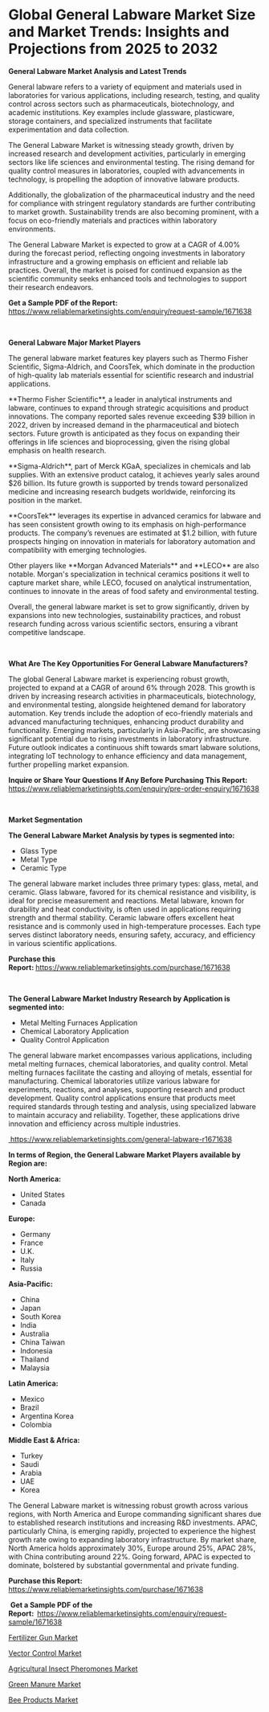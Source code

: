<p><h1>Global General Labware Market Size and Market Trends: Insights and Projections from 2025 to 2032</h1></p><p><strong>General Labware Market Analysis and Latest Trends</strong></p>
<p><p>General labware refers to a variety of equipment and materials used in laboratories for various applications, including research, testing, and quality control across sectors such as pharmaceuticals, biotechnology, and academic institutions. Key examples include glassware, plasticware, storage containers, and specialized instruments that facilitate experimentation and data collection.</p><p>The General Labware Market is witnessing steady growth, driven by increased research and development activities, particularly in emerging sectors like life sciences and environmental testing. The rising demand for quality control measures in laboratories, coupled with advancements in technology, is propelling the adoption of innovative labware products.</p><p>Additionally, the globalization of the pharmaceutical industry and the need for compliance with stringent regulatory standards are further contributing to market growth. Sustainability trends are also becoming prominent, with a focus on eco-friendly materials and practices within laboratory environments.</p><p>The General Labware Market is expected to grow at a CAGR of 4.00% during the forecast period, reflecting ongoing investments in laboratory infrastructure and a growing emphasis on efficient and reliable lab practices. Overall, the market is poised for continued expansion as the scientific community seeks enhanced tools and technologies to support their research endeavors.</p></p>
<p><strong>Get a Sample PDF of the Report:&nbsp;</strong> <a href="https://www.reliablemarketinsights.com/enquiry/request-sample/1671638?utm_campaign=2217&utm_medium=2&utm_source=Github&utm_content=ia&utm_term=05022025&utm_id=general-labware">https://www.reliablemarketinsights.com/enquiry/request-sample/1671638</a></p>
<p>&nbsp;</p>
<p><strong>General Labware Major Market Players</strong></p>
<p><p>The general labware market features key players such as Thermo Fisher Scientific, Sigma-Aldrich, and CoorsTek, which dominate in the production of high-quality lab materials essential for scientific research and industrial applications. </p><p>**Thermo Fisher Scientific**, a leader in analytical instruments and labware, continues to expand through strategic acquisitions and product innovations. The company reported sales revenue exceeding $39 billion in 2022, driven by increased demand in the pharmaceutical and biotech sectors. Future growth is anticipated as they focus on expanding their offerings in life sciences and bioprocessing, given the rising global emphasis on health research.</p><p>**Sigma-Aldrich**, part of Merck KGaA, specializes in chemicals and lab supplies. With an extensive product catalog, it achieves yearly sales around $26 billion. Its future growth is supported by trends toward personalized medicine and increasing research budgets worldwide, reinforcing its position in the market.</p><p>**CoorsTek** leverages its expertise in advanced ceramics for labware and has seen consistent growth owing to its emphasis on high-performance products. The company’s revenues are estimated at $1.2 billion, with future prospects hinging on innovation in materials for laboratory automation and compatibility with emerging technologies.</p><p>Other players like **Morgan Advanced Materials** and **LECO** are also notable. Morgan's specialization in technical ceramics positions it well to capture market share, while LECO, focused on analytical instrumentation, continues to innovate in the areas of food safety and environmental testing.</p><p>Overall, the general labware market is set to grow significantly, driven by expansions into new technologies, sustainability practices, and robust research funding across various scientific sectors, ensuring a vibrant competitive landscape.</p></p>
<p>&nbsp;</p>
<p><strong>What Are The Key Opportunities For General Labware Manufacturers?</strong></p>
<p><p>The global General Labware market is experiencing robust growth, projected to expand at a CAGR of around 6% through 2028. This growth is driven by increasing research activities in pharmaceuticals, biotechnology, and environmental testing, alongside heightened demand for laboratory automation. Key trends include the adoption of eco-friendly materials and advanced manufacturing techniques, enhancing product durability and functionality. Emerging markets, particularly in Asia-Pacific, are showcasing significant potential due to rising investments in laboratory infrastructure. Future outlook indicates a continuous shift towards smart labware solutions, integrating IoT technology to enhance efficiency and data management, further propelling market expansion.</p></p>
<p><strong>Inquire or Share Your Questions If Any Before Purchasing This Report:</strong> <a href="https://www.reliablemarketinsights.com/enquiry/pre-order-enquiry/1671638?utm_campaign=2217&utm_medium=2&utm_source=Github&utm_content=ia&utm_term=05022025&utm_id=general-labware">https://www.reliablemarketinsights.com/enquiry/pre-order-enquiry/1671638</a></p>
<p>&nbsp;</p>
<p><strong>Market Segmentation</strong></p>
<p><strong>The General Labware Market Analysis by types is segmented into:</strong></p>
<p><ul><li>Glass Type</li><li>Metal Type</li><li>Ceramic Type</li></ul></p>
<p><p>The general labware market includes three primary types: glass, metal, and ceramic. Glass labware, favored for its chemical resistance and visibility, is ideal for precise measurement and reactions. Metal labware, known for durability and heat conductivity, is often used in applications requiring strength and thermal stability. Ceramic labware offers excellent heat resistance and is commonly used in high-temperature processes. Each type serves distinct laboratory needs, ensuring safety, accuracy, and efficiency in various scientific applications.</p></p>
<p><strong>Purchase this Report:&nbsp;</strong><a href="https://www.reliablemarketinsights.com/purchase/1671638?utm_campaign=2217&utm_medium=2&utm_source=Github&utm_content=ia&utm_term=05022025&utm_id=general-labware">https://www.reliablemarketinsights.com/purchase/1671638</a></p>
<p>&nbsp;</p>
<p><strong>The General Labware Market Industry Research by Application is segmented into:</strong></p>
<p><ul><li>Metal Melting Furnaces Application</li><li>Chemical Laboratory Application</li><li>Quality Control Application</li></ul></p>
<p><p>The general labware market encompasses various applications, including metal melting furnaces, chemical laboratories, and quality control. Metal melting furnaces facilitate the casting and alloying of metals, essential for manufacturing. Chemical laboratories utilize various labware for experiments, reactions, and analyses, supporting research and product development. Quality control applications ensure that products meet required standards through testing and analysis, using specialized labware to maintain accuracy and reliability. Together, these applications drive innovation and efficiency across multiple industries.</p></p>
<p><a href="https://www.reliablemarketinsights.com/general-labware-r1671638?utm_campaign=2217&utm_medium=2&utm_source=Github&utm_content=ia&utm_term=05022025&utm_id=general-labware">&nbsp;https://www.reliablemarketinsights.com/general-labware-r1671638</a></p>
<p><strong>In terms of Region, the General Labware Market Players available by Region are:</strong></p>
<p>
    <p> <strong> North America: </strong>
        <ul>
            <li>United States</li>
            <li>Canada</li>
        </ul>
        </p> 
    <p> <strong> Europe: </strong>
        <ul>
            <li>Germany</li>
            <li>France</li>
            <li>U.K.</li>
            <li>Italy</li>
            <li>Russia</li>
        </ul>
        </p> 
    <p> <strong> Asia-Pacific: </strong>
        <ul>
            <li>China</li>
            <li>Japan</li>
            <li>South Korea</li>
            <li>India</li>
            <li>Australia</li>
            <li>China Taiwan</li>
            <li>Indonesia</li>
            <li>Thailand</li>
            <li>Malaysia</li>
        </ul>
        </p> 
    <p> <strong> Latin America: </strong>
        <ul>
            <li>Mexico</li>
            <li>Brazil</li>
            <li>Argentina Korea</li>
            <li>Colombia</li>
        </ul>
        </p> 
    <p> <strong> Middle East & Africa: </strong>
        <ul>
            <li>Turkey</li>
            <li>Saudi</li>
            <li>Arabia</li>
            <li>UAE</li>
            <li>Korea</li>
        </ul>
    </p>
    </p>
<p><p>The General Labware market is witnessing robust growth across various regions, with North America and Europe commanding significant shares due to established research institutions and increasing R&D investments. APAC, particularly China, is emerging rapidly, projected to experience the highest growth rate owing to expanding laboratory infrastructure. By market share, North America holds approximately 30%, Europe around 25%, APAC 28%, with China contributing around 22%. Going forward, APAC is expected to dominate, bolstered by substantial governmental and private funding.</p></p>
<p><strong>Purchase this Report: </strong><a href="https://www.reliablemarketinsights.com/purchase/1671638?utm_campaign=2217&utm_medium=2&utm_source=Github&utm_content=ia&utm_term=05022025&utm_id=general-labware">https://www.reliablemarketinsights.com/purchase/1671638</a></p>
<p>&nbsp;<strong>Get a Sample PDF of the Report:&nbsp;&nbsp;</strong><a href="https://www.reliablemarketinsights.com/enquiry/request-sample/1671638?utm_campaign=2217&utm_medium=2&utm_source=Github&utm_content=ia&utm_term=05022025&utm_id=general-labware">https://www.reliablemarketinsights.com/enquiry/request-sample/1671638</a></p>
<p><strong></strong></p>
<p><p><a href="https://www.linkedin.com/pulse/emerging-opportunities-challenges-global-fertilizer-gun-ccigf?utm_campaign=2217&utm_medium=2&utm_source=Github&utm_content=ia&utm_term=05022025&utm_id=general-labware">Fertilizer Gun Market</a></p><p><a href="https://www.linkedin.com/pulse/global-vector-control-market-research-2025-2032-technology-4nxgf?utm_campaign=2217&utm_medium=2&utm_source=Github&utm_content=ia&utm_term=05022025&utm_id=general-labware">Vector Control Market</a></p><p><a href="https://www.linkedin.com/pulse/agricultural-insect-pheromones-market-overview-future-cs8sf?utm_campaign=2217&utm_medium=2&utm_source=Github&utm_content=ia&utm_term=05022025&utm_id=general-labware">Agricultural Insect Pheromones Market</a></p><p><a href="https://www.linkedin.com/pulse/qualitative-study-green-manure-market-size-scaling-up-hdjif?utm_campaign=2217&utm_medium=2&utm_source=Github&utm_content=ia&utm_term=05022025&utm_id=general-labware">Green Manure Market</a></p><p><a href="https://www.linkedin.com/pulse/bee-products-report-industry-analysis-growth-projections-nq38f?utm_campaign=2217&utm_medium=2&utm_source=Github&utm_content=ia&utm_term=05022025&utm_id=general-labware">Bee Products Market</a></p></p>